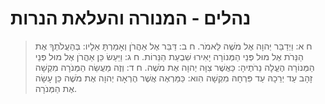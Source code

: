 # נהלים - המנורה והעלאת הנרות

> ח א: וַיְדַבֵּר יְהוָה אֶל מֹשֶׁה לֵּאמֹר.
> ח ב: דַּבֵּר אֶל אַהֲרֹן וְאָמַרְתָּ אֵלָיו:  בְּהַעֲלֹתְךָ אֶת הַנֵּרֹת אֶל מוּל פְּנֵי הַמְּנוֹרָה יָאִירוּ שִׁבְעַת הַנֵּרוֹת.
> ח ג: וַיַּעַשׂ כֵּן אַהֲרֹן אֶל מוּל פְּנֵי הַמְּנוֹרָה הֶעֱלָה נֵרֹתֶיהָ:  כַּאֲשֶׁר צִוָּה יְהוָה אֶת מֹשֶׁה.
> ח ד: וְזֶה מַעֲשֵׂה הַמְּנֹרָה מִקְשָׁה זָהָב עַד יְרֵכָהּ עַד פִּרְחָהּ מִקְשָׁה הִוא:  כַּמַּרְאֶה אֲשֶׁר הֶרְאָה יְהוָה אֶת מֹשֶׁה כֵּן עָשָׂה אֶת הַמְּנֹרָה. 
 

